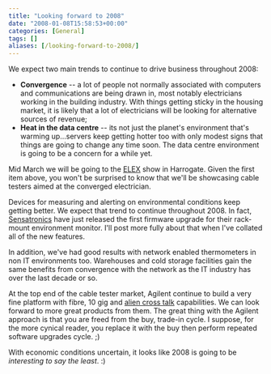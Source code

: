 ```yaml
---
title: "Looking forward to 2008"
date: "2008-01-08T15:58:53+00:00"
categories: [General]
tags: []
aliases: [/looking-forward-to-2008/]
---
```


<p>We expect two main trends to continue to drive business throughout 2008:</p>
<ul>
<li><strong>Convergence</strong> -- a lot of people not normally associated with computers and communications are being drawn in, most notably electricians working in the building industry. With things getting sticky in the housing market, it is likely that a lot of electricians will be looking for alternative sources of revenue;</li>
<li><strong>Heat in the data centre</strong> -- its not just the planet's environment that's warming up...servers keep getting hotter too with only modest signs that things are going to change any time soon. The data centre environment is going to be a concern for a while yet.</li></ul>
<p>Mid March we will be going to the <a title="ELEX Show" href="http://www.elexshow.info/">ELEX</a> show in Harrogate. Given the first item above, you won't be surprised to know that we'll be showcasing cable testers aimed at the converged electrician.</p>
<p>Devices for measuring and alerting on environmental conditions keep getting better. We expect that trend to continue throughout 2008. In fact, <a href="http://www.sensatronics.co.uk/">Sensatronics</a> have just released the first firmware upgrade for their rack-mount environment monitor. I'll post more fully about that when I've collated all of the new features.</p>
<p>In addition, we've had good results with network enabled thermometers in non IT environments too. Warehouses and cold storage facilities gain the same benefits from convergence with the network as the IT industry has over the last decade or so.</p>
<p>At the top end of the cable tester market, Agilent continue to build a very fine platform with fibre, 10 gig and <a href="http://searchdatacenter.techtarget.com/sDefinition/0,,sid80_gci1084723,00.html">alien cross talk</a> capabilities. We can look forward to more great products from them. The great thing with the Agilent approach is that you are freed from the buy, trade-in cycle. I suppose, for the more cynical reader, you replace it with the buy then perform repeated software upgrades cycle. ;)</p>
<p>With economic conditions uncertain, it looks like 2008 is going to be <em>interesting to say the least</em>. :)</p>
